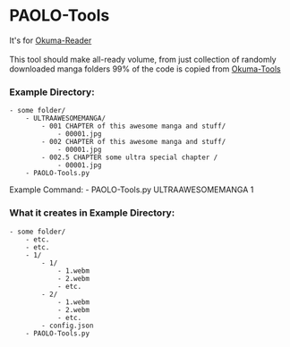 # PAOLO-Tools
It's for [Okuma-Reader](https://github.com/DrMint/Okuma-Reader)<br><br>
This tool should make all-ready volume, from just collection of randomly downloaded manga folders
99% of the code is copied from [Okuma-Tools](https://github.com/DrMint/Okuma-Tools)

### Example Directory:
	- some folder/
		- ULTRAAWESOMEMANGA/
			- 001 CHAPTER of this awesome manga and stuff/
				- 00001.jpg
			- 002 CHAPTER of this awesome manga and stuff/
				- 00001.jpg
			- 002.5 CHAPTER some ultra special chapter /
				- 00001.jpg
		- PAOLO-Tools.py
		
Example Command:
	- PAOLO-Tools.py ULTRAAWESOMEMANGA 1
	
### What it creates in Example Directory:
	- some folder/
		- etc.
		- etc.
		- 1/
			- 1/
				- 1.webm
				- 2.webm
				- etc.
			- 2/
				- 1.webm
				- 2.webm
				- etc.
			- config.json
		- PAOLO-Tools.py
			